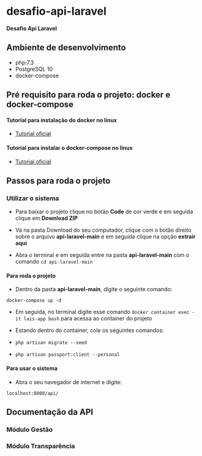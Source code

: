 # desafio-api-laravel

**Desafio Api Laravel**

## Ambiente de desenvolvimento

* php:7.3
* PostgreSQL 10
* docker-compose

## Pré requisito para roda o projeto: docker e docker-compose

#### Tutorial para instalação do docker no linux

* [Tutorial oficial](https://docs.docker.com/engine/install/ubuntu/)

#### Tutorial para instalar o docker-compose no linux

* [Tutorial oficial](https://docs.docker.com/compose/install/)

## Passos para roda o projeto

### Utilizar o sistema

* Para baixar o projeto clique no botão **Code** de cor verde e em seguida clique em **Download ZIP**

* Vá na pasta Download do seu computador, clique com o botão direito sobre o arquivo **api-laravel-main** e em seguida clique na opção **extrair aqui**

* Abra o terminal e em seguida entre na pasta **api-laravel-main** com o comando `cd api-laravel-main` 

#### Para roda o projeto

* Dentro da pasta **api-laravel-main**, digite o seguinte comando:

`docker-compose up -d`

* Em seguida, no terminal digite esse comando `docker container exec -it lais-app bash` para acessa ao container do projeto

* Estando dentro do container, cole os seguintes comandos:

* `php artisan migrate --seed`

* `php artisan passport:client --personal`

#### Para usar o sistema

* Abra o seu navegador de internet e digite: 

`localhost:8000/api/`

## Documentação da API

### Módulo Gestão


### Módulo Transparência